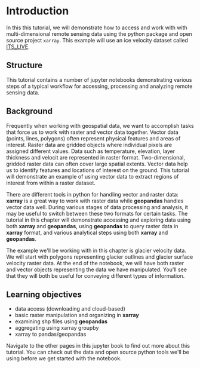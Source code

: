 # Introduction

In this this tutorial, we will demonstrate how to access and work with with multi-dimensional remote sensing data using the python package and open source project `xarray`. This example will use an ice velocity dataset called [ITS_LIVE](https://its-live.jpl.nasa.gov/). 

## Structure

This tutorial contains a number of jupyter notebooks demonstrating various steps of a typical workflow for accessing, processing and analyzing remote sensing data. 



## Background 
Frequently when working with geospatial data, we want to accomplish tasks that force us to work with raster and vector data together. Vector data (points, lines, polygons) often represent physical features and areas of interest. Raster data are gridded objects where individual pixels are assigned different values. Data such as temperature, elevation, layer thickness and velocit are represented in raster format. Two-dimensional, gridded raster data can often cover large spatial extents. Vector data help us to identify features and locations of interest on the ground. This tutorial will demonstrate an example of using vector data to extract regions of interest from within a raster dataset. 

There are different tools in python for handling vector and raster data: **xarray** is a great way to work with raster data while **geopandas** handles vector data well. During various stages of data processing and analysis, it may be useful to switch between these two formats for certain tasks. The tutorial in this chapter will demonstrate accessing and exploring data using both **xarray** and **geopandas**, using **geopandas** to query raster data in **xarray** format, and various analytical steps using both **xarray** and **geopandas**. 

The example we'll be working with in this chapter is glacier velocity data. We will start with polygons representing glacier outlines and glacier surface velocity raster data. At the end of the notebook, we will have both raster and vector objects representing the data we have manipulated. You'll see that they will both be useful for conveying different types of information.

## Learning objectives
- data access (downloading and cloud-based)
- basic raster manipulation and organizing in **xarray**
- examining shp files using **geopandas**
- aggregating using xarray groupby
- xarray to pandas/geopandas


Navigate to the other pages in this jupyter book to find out more about this tutorial. You can check out the data and open source python tools we'll be using before we get started with the notebook. 

```{tableofcontents}
```
